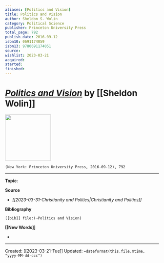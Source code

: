```yaml
---
aliases: [Politics and Vision]
title: Politics and Vision
author: Sheldon S. Wolin
category: Political Science
publisher: Princeton University Press
total_page: 792
publish_date: 2016-09-12
isbn10: 0691174059
isbn13: 9780691174051
source: 
wishlist: 2023-03-21
acquired: 
started: 
finished: 
---
```

# *[Politics and Vision]()* by [[Sheldon Wolin]]

<img src="http://books.google.com/books/content?id=gXCYDwAAQBAJ&printsec=frontcover&img=1&zoom=1&edge=curl&source=gbs_api" width=150>

`(New York: Princeton University Press, 2016-09-12), 792`



--- 
**Topic**: 

**Source**
- *[[2023-03-31-Christianity and Politics|Christianity and Politics]]*

**Bibliography**

```query
[[bib]] file:(~Politics and Vision)
```
 

**[[New Words]]**

- 

---
Created: [[2023-03-21-Tue]]
Updated: `=dateformat(this.file.mtime, "yyyy-MM-dd-ccc")`